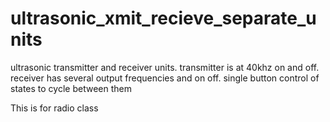 # ultrasonic_xmit_recieve_separate_units
ultrasonic transmitter and receiver units. transmitter is at 40khz on and off. receiver has several output frequencies and on off. single button control of states to cycle between them

This is for radio class
